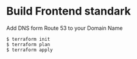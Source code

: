 # Build Frontend standark
Add DNS form Route 53 to your Domain Name

```
$ terraform init
$ terraform plan
$ terraform apply
```

